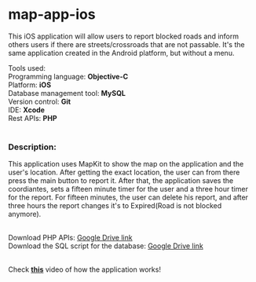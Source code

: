 # map-app-ios
This iOS application will allow users to report blocked roads and inform others users if there are streets/crossroads that are not passable. It's the same application created in the Android platform, but without a menu.

Tools used:</br>
Programming language: <b>Objective-C</b></br>
Platform: <b>iOS</b></br>
Database management tool: <b>MySQL</b></br>
Version control: <b>Git</b></br>
IDE: <b>Xcode</b></br>
Rest APIs: <b>PHP</b></br></br>

<h3>Description:</h3>
This application uses MapKit to show the map on the application and the user's location. After getting the exact location, the user can from there press the main button to report it. After that, the application saves the coordiantes, sets a fifteen minute timer for the user and a three hour timer for the report. For fifteen minutes, the user can delete his report, and after three hours the report changes it's to Expired(Road is not blocked anymore).<br/><br/>


Download PHP APIs: <a href="https://drive.google.com/open?id=0B9ukfk3DAFLDZXBtSDFjYW5xNW8">Google Drive link</a></br>
Download the SQL script for the database: <a href="https://drive.google.com/open?id=0B9ukfk3DAFLDdWtEOWV3N0ZabGc">Google Drive link</a></br></br>

Check <a href="https://drive.google.com/open?id=0B9ukfk3DAFLDbTNNeTQ4cDhaM0E"><b>this</b></a> video of how the application works!</br>

